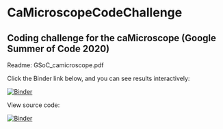 # CaMicroscopeCodeChallenge

## Coding challenge for the caMicroscope (Google Summer of Code 2020)

Readme: GSoC_camicroscope.pdf


Click the Binder link below, and you can see results interactively:

[![Binder](https://mybinder.org/badge_logo.svg)](https://mybinder.org/v2/gh/AlinaBoshchenko/CaMicroscopeCodeChallenge/master?urlpath=%2Fvoila%2Frender%2Fcode_challenge.ipynb)

View source code:

[![Binder](https://mybinder.org/badge_logo.svg)](https://mybinder.org/v2/gh/AlinaBoshchenko/CaMicroscopeCodeChallenge/master)
